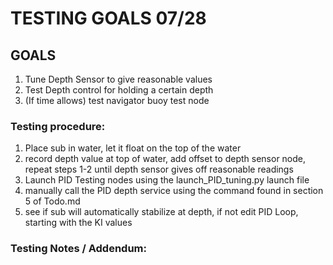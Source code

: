 # TESTING GOALS 07/28

## GOALS

1. Tune Depth Sensor to give reasonable values 
2. Test Depth control for holding a certain depth
3. (If time allows) test navigator buoy test node

### Testing procedure: 
1. Place sub in water, let it float on the top of the water 
2. record depth value at top of water, add offset to depth sensor node, repeat steps 1-2 until depth sensor gives off reasonable readings 
3. Launch PID Testing nodes using the launch_PID_tuning.py launch file
4. manually call the PID depth service using the command found in section 5 of Todo.md 
5. see if sub will automatically stabilize at depth, if not edit PID Loop, starting with the KI values 



### Testing Notes / Addendum: 
 
